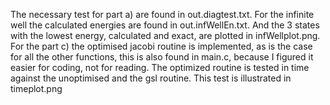 The necessary test for part a) are found in out.diagtest.txt. For the infinite well
the calculated energies are found in out.infWellEn.txt. And the 3 states with the lowest energy, 
calculated and exact, are plotted in infWellplot.png.
For the part c) the optimised jacobi routine is implemented, as is the case for all the other 
functions, this is also found in main.c, because I figured it easier for coding, not for reading. 
The optimized routine is tested in time against the unoptimised and the gsl routine. 
This test is illustrated in timeplot.png 
